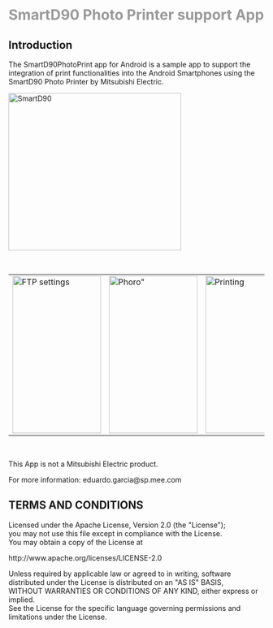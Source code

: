 <h1><span style="color: #999999;">SmartD90 Photo Printer support App</span></h1>
<h2>Introduction</h2>
<p>The SmartD90PhotoPrint app for Android is a sample app to support the integration of print functionalities into the Android Smartphones using the SmartD90 Photo Printer by Mitsubishi Electric.</p>
<p><img src="http://www.motionstudios.es/edu/php/smartd90/smartd90.png" alt="SmartD90" width="340" height="310" /></p>
<p>&nbsp;</p>
<table>
<tbody>
<tr>
<td><img src="http://www.motionstudios.es/edu/php/smartd90/screen1.png" alt="FTP settings" width="174" height="310" /></td>
<td><img src="http://www.motionstudios.es/edu/php/smartd90/screen2.png" alt="Phoro&quot;" width="174" height="310" /></td>
<td><img src="http://www.motionstudios.es/edu/php/smartd90/screen3.png" alt="Printing" width="174" height="310" /></td>
</tr>
</tbody>
</table>
<p>&nbsp;</p>
<p>This App is not a Mitsubishi Electric product.</p>
<p>For more information: eduardo.garcia@sp.mee.com</p>
<h2>TERMS AND CONDITIONS</h2>
<p>Licensed under the Apache License, Version 2.0 (the "License");<br /> you may not use this file except in compliance with the License.<br /> You may obtain a copy of the License at</p>
<p>http://www.apache.org/licenses/LICENSE-2.0</p>
<p>Unless required by applicable law or agreed to in writing, software<br /> distributed under the License is distributed on an "AS IS" BASIS,<br /> WITHOUT WARRANTIES OR CONDITIONS OF ANY KIND, either express or implied.<br /> See the License for the specific language governing permissions and<br /> limitations under the License.</p>
